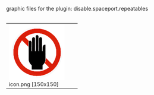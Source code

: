 graphic files for the plugin: disable.spaceport.repeatables<br>
<br>
<table>
	<tr valign="bottom">
		<td><a href="https://github.com/zuckung/endless-sky-plugins/blob/main/myplugins/disable.spaceport.repeatables/icon.png"><img src="https://raw.githubusercontent.com/zuckung/endless-sky-plugins/refs/heads/main/myplugins/disable.spaceport.repeatables/icon.png" width="150" height="150"></a><br>
		icon.png [150x150]</td>
		<td></td>
		<td></td>
	</tr>
</table>
